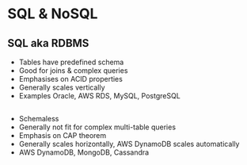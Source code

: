 # SQL & NoSQL

## SQL aka RDBMS

- Tables have predefined schema
- Good for joins & complex queries
- Emphasises on ACID properties
- Generally scales vertically
- Examples Oracle, AWS RDS, MySQL, PostgreSQL


##

- Schemaless
- Generally not fit for complex multi-table queries
- Emphasis on CAP theorem
- Generally scales horizontally, AWS DynamoDB scales automatically
- AWS DynamoDB, MongoDB, Cassandra
